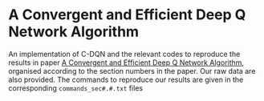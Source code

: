# A Convergent and Efficient Deep Q Network Algorithm
An implementation of C-DQN and the relevant codes to reproduce the results in paper [A Convergent and Efficient Deep Q Network Algorithm](https://arxiv.org/abs/2106.15419), organised according to the section numbers in the paper. Our raw data are also provided. The commands to reproduce our results are given in the corresponding ```commands_sec#.#.txt``` files
